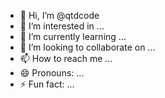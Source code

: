 - 👋 Hi, I’m @qtdcode
- 👀 I’m interested in ...
- 🌱 I’m currently learning ...
- 💞️ I’m looking to collaborate on ...
- 📫 How to reach me ...
- 😄 Pronouns: ...
- ⚡ Fun fact: ...

<!---
qtdcode/qtdcode is a ✨ special ✨ repository because its `README.md` (this file) appears on your GitHub profile.
You can click the Preview link to take a look at your changes.
--->
